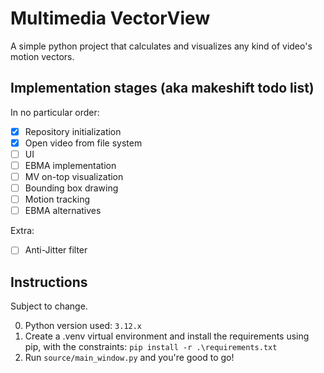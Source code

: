 # Multimedia VectorView

A simple python project that calculates and visualizes any kind of video's motion vectors.



## Implementation stages (aka makeshift todo list)

In no particular order:

- [x] Repository initialization
- [x] Open video from file system
- [ ] UI
- [ ] EBMA implementation
- [ ] MV on-top visualization
- [ ] Bounding box drawing
- [ ] Motion tracking
- [ ] EBMA alternatives

Extra:

- [ ] Anti-Jitter filter


## Instructions

Subject to change.

0. Python version used: `3.12.x`
1. Create a .venv virtual environment and install the requirements using pip, with the constraints: `pip install -r .\requirements.txt`
2. Run `source/main_window.py` and you're  good to go!